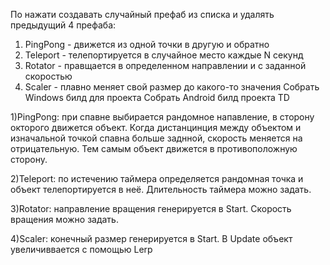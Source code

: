 По нажати создавать случайный префаб из списка и удалять предыдущий 4 префаба:

1) PingPong - движется из одной точки в другую и обратно
2) Teleport - телепортируется в случайное место каждые N секунд
3) Rotator - правщается в определенном направлении и с заданной скоростью
4) Scaler - плавно меняет свой размер до какого-то значения Собрать Windows билд для проекта Собрать Android билд проекта TD

1)PingPong: при спавне выбирается рандомное напавление, в сторону окторого движется объект. Когда дистанцинция между объектом и изначальной точкой спавна больше заднной, скорость меняется на отрицательную. Тем самым объект движется в противоположную сторону. 

2)Teleport: по истечению таймера определяется рандомная точка и объект телепортируется в неё. Длительность таймера можно задать.

3)Rotator: направление вращения генерируется в Start. Скорость вращения можно задать.

4)Scaler: конечный размер генерируется в Start. В Update объект увеличиввается с помощью Lerp
